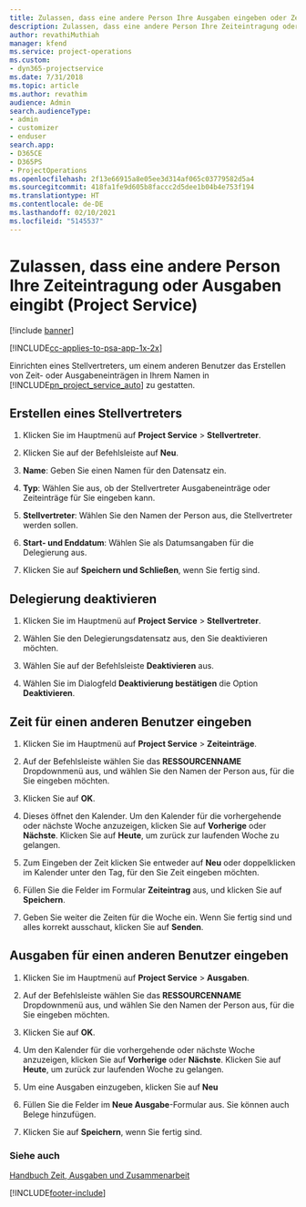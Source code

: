 ```yaml
---
title: Zulassen, dass eine andere Person Ihre Ausgaben eingeben oder Zeiteintragung vornehmen kann
description: Zulassen, dass eine andere Person Ihre Zeiteintragung oder Ausgaben eingibt (Project Service)
author: revathiMuthiah
manager: kfend
ms.service: project-operations
ms.custom:
- dyn365-projectservice
ms.date: 7/31/2018
ms.topic: article
ms.author: revathim
audience: Admin
search.audienceType:
- admin
- customizer
- enduser
search.app:
- D365CE
- D365PS
- ProjectOperations
ms.openlocfilehash: 2f13e66915a8e05ee3d314af065c03779582d5a4
ms.sourcegitcommit: 418fa1fe9d605b8faccc2d5dee1b04b4e753f194
ms.translationtype: HT
ms.contentlocale: de-DE
ms.lasthandoff: 02/10/2021
ms.locfileid: "5145537"
---
```

# <a name="allow-someone-else-to-enter-your-time-entry-or-expense-project-service"></a>Zulassen, dass eine andere Person Ihre Zeiteintragung oder Ausgaben eingibt (Project Service)

[!include [banner](../includes/psa-now-project-operations.md)]

[!INCLUDE[cc-applies-to-psa-app-1x-2x](../includes/cc-applies-to-psa-app-1x-2x.md)]

Einrichten eines Stellvertreters, um einem anderen Benutzer das Erstellen von Zeit- oder Ausgabeneinträgen in Ihrem Namen in [!INCLUDE[pn_project_service_auto](../includes/pn-project-service-auto.md)] zu gestatten.  
  
## <a name="create-a-delegate"></a>Erstellen eines Stellvertreters  
  
1.  Klicken Sie im Hauptmenü auf **Project Service** > **Stellvertreter**.  
  
2.  Klicken Sie auf der Befehlsleiste auf **Neu**.  
  
3. **Name**: Geben Sie einen Namen für den Datensatz ein.  
  
4. **Typ**: Wählen Sie aus, ob der Stellvertreter Ausgabeneinträge oder Zeiteinträge für Sie eingeben kann.  
  
5. **Stellvertreter**: Wählen Sie den Namen der Person aus, die Stellvertreter werden sollen.  
  
6. **Start- und Enddatum**: Wählen Sie als Datumsangaben für die Delegierung aus.  
  
7.  Klicken Sie auf **Speichern und Schließen**, wenn Sie fertig sind.  
  
## <a name="turn-off-delegation"></a>Delegierung deaktivieren  
  
1.  Klicken Sie im Hauptmenü auf **Project Service** > **Stellvertreter**.  
  
2.  Wählen Sie den Delegierungsdatensatz aus, den Sie deaktivieren möchten.  
  
3.  Wählen Sie auf der Befehlsleiste **Deaktivieren** aus.  
  
4.  Wählen Sie im Dialogfeld **Deaktivierung bestätigen** die Option **Deaktivieren**.  
  
## <a name="enter-time-for-someone-else"></a>Zeit für einen anderen Benutzer eingeben  
  
1.  Klicken Sie im Hauptmenü auf **Project Service** > **Zeiteinträge**.  
  
2.  Auf der Befehlsleiste wählen Sie das **RESSOURCENNAME** Dropdownmenü aus, und wählen Sie den Namen der Person aus, für die Sie eingeben möchten.  
  
3.  Klicken Sie auf **OK**.  
  
4.  Dieses öffnet den Kalender. Um den Kalender für die vorhergehende oder nächste Woche anzuzeigen, klicken Sie auf **Vorherige** oder **Nächste**. Klicken Sie auf **Heute**, um zurück zur laufenden Woche zu gelangen.  
  
5.  Zum Eingeben der Zeit klicken Sie entweder auf **Neu** oder doppelklicken im Kalender unter den Tag, für den Sie Zeit eingeben möchten.  
  
6.  Füllen Sie die Felder im Formular **Zeiteintrag** aus, und klicken Sie auf **Speichern**.  
  
7.  Geben Sie weiter die Zeiten für die Woche ein. Wenn Sie fertig sind und alles korrekt ausschaut, klicken Sie auf **Senden**.  
  
## <a name="enter-expenses-for-someone-else"></a>Ausgaben für einen anderen Benutzer eingeben  
  
1.  Klicken Sie im Hauptmenü auf **Project Service** > **Ausgaben**.  
  
2.  Auf der Befehlsleiste wählen Sie das **RESSOURCENNAME** Dropdownmenü aus, und wählen Sie den Namen der Person aus, für die Sie eingeben möchten.  
  
3.  Klicken Sie auf **OK**.  
  
4.  Um den Kalender für die vorhergehende oder nächste Woche anzuzeigen, klicken Sie auf **Vorherige** oder **Nächste**. Klicken Sie auf **Heute**, um zurück zur laufenden Woche zu gelangen.  
  
5.  Um eine Ausgaben einzugeben, klicken Sie auf **Neu**  
  
6.  Füllen Sie die Felder im **Neue Ausgabe**-Formular aus. Sie können auch Belege hinzufügen.  
  
7.  Klicken Sie auf **Speichern**, wenn Sie fertig sind.  
  
### <a name="see-also"></a>Siehe auch  
 [Handbuch Zeit, Ausgaben und Zusammenarbeit](../psa/time-expense-collaboration-guide.md)


[!INCLUDE[footer-include](../includes/footer-banner.md)]